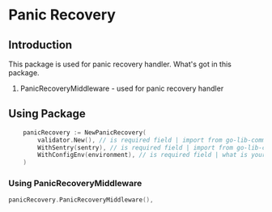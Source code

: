 # Panic Recovery

## Introduction
This package is used for panic recovery handler.
What's got in this package.
1. PanicRecoveryMiddleware - used for panic recovery handler


## Using Package
```go
    panicRecovery := NewPanicRecovery(
        validator.New(), // is required field | import from go-lib-common/validator
        WithSentry(sentry), // is required field | import from go-lib-common/sentry
        WithConfigEnv(environment), // is required field | what is your environment? development or staging or production
    )
```

### Using PanicRecoveryMiddleware
```go
panicRecovery.PanicRecoveryMiddleware(),
``` 